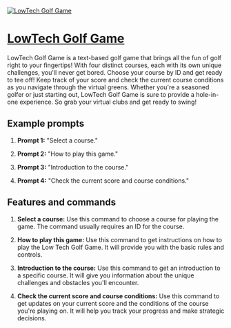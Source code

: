 [![LowTech Golf Game](https://files.oaiusercontent.com/file-3WMbSb7PLnYBNxPqM3jy4sBu?se=2123-10-18T23%3A49%3A26Z&sp=r&sv=2021-08-06&sr=b&rscc=max-age%3D31536000%2C%20immutable&rscd=attachment%3B%20filename%3D790b047e-afb8-4489-a696-ef2cf251e323.png&sig=LSOOb0lZMwDF2GX5YxDS7/OxZ4zbLmb6gXmIEXBZByg%3D)](https://chat.openai.com/g/g-7UEDKwPJ5-lowtech-golf-game)

# [LowTech Golf Game](https://chat.openai.com/g/g-7UEDKwPJ5-lowtech-golf-game)

LowTech Golf Game is a text-based golf game that brings all the fun of golf right to your fingertips! With four distinct courses, each with its own unique challenges, you'll never get bored. Choose your course by ID and get ready to tee off! Keep track of your score and check the current course conditions as you navigate through the virtual greens. Whether you're a seasoned golfer or just starting out, LowTech Golf Game is sure to provide a hole-in-one experience. So grab your virtual clubs and get ready to swing!

## Example prompts

1. **Prompt 1:** "Select a course."

2. **Prompt 2:** "How to play this game."

3. **Prompt 3:** "Introduction to the course."

4. **Prompt 4:** "Check the current score and course conditions."


## Features and commands

1. **Select a course:** Use this command to choose a course for playing the game. The command usually requires an ID for the course.

2. **How to play this game:** Use this command to get instructions on how to play the Low Tech Golf Game. It will provide you with the basic rules and controls.

3. **Introduction to the course:** Use this command to get an introduction to a specific course. It will give you information about the unique challenges and obstacles you'll encounter.

4. **Check the current score and course conditions:** Use this command to get updates on your current score and the conditions of the course you're playing on. It will help you track your progress and make strategic decisions.